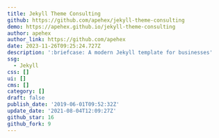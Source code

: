 ```yaml
---
title: Jekyll Theme Consulting
github: https://github.com/apehex/jekyll-theme-consulting
demo: https://apehex.github.io/jekyll-theme-consulting
author: apehex
author_link: https://github.com/apehex
date: 2023-11-26T09:25:24.727Z
description: ':briefcase: A modern Jekyll template for businesses'
ssg:
  - Jekyll
css: []
ui: []
cms: []
category: []
draft: false
publish_date: '2019-06-01T09:52:32Z'
update_date: '2021-08-04T12:09:27Z'
github_star: 16
github_fork: 9
---
```

